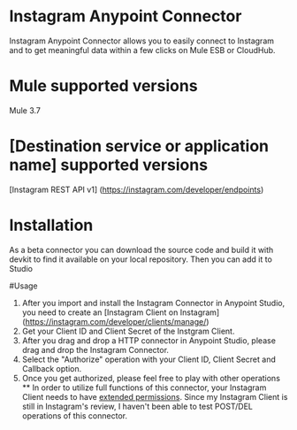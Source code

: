 # Instagram Anypoint Connector
Instagram Anypoint Connector allows you to easily connect to Instagram and to get meaningful data within a few clicks on Mule ESB or CloudHub.

# Mule supported versions
Mule 3.7

# [Destination service or application name] supported versions
[Instagram REST API v1] (https://instagram.com/developer/endpoints)

# Installation 
As a beta connector you can download the source code and build it with devkit to find it available on your local repository. Then you can add it to Studio

#Usage
1. After you import and install the Instagram Connector in Anypoint Studio, you need to create an [Instagram Client on Instagram] (https://instagram.com/developer/clients/manage/)
2. Get your Client ID and Client Secret of the Instgram Client.
3. After you drag and drop a HTTP connector in Anypoint Studio, please drag and drop the Instagram Connector.
4. Select the "Authorize" operation with your Client ID, Client Secret and Callback option.
5. Once you get authorized, please feel free to play with other operations
 ** In order to utilize full functions of this connector, your Instagram Client needs to have [extended permissions](https://instagram.com/developer/authentication/). Since my Instagram Client is still in Instagram's review, I haven't been able to test POST/DEL operations of this connector.
